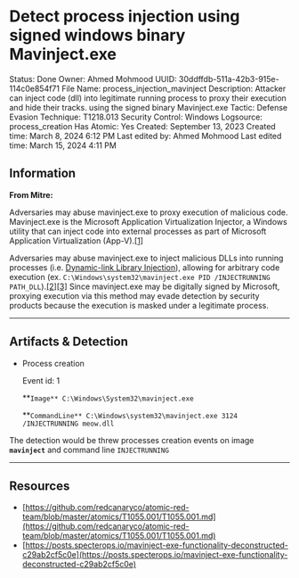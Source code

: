 # Detect process injection using signed windows binary Mavinject.exe

Status: Done
Owner: Ahmed Mohmood
UUID: 30ddffdb-511a-42b3-915e-114c0e854f71
File Name: process_injection_mavinject
Description: Attacker can inject code (dll) into legitimate running process to proxy their execution and hide their tracks. using the signed binary Mavinject.exe 
Tactic: Defense Evasion
Technique: T1218.013
Security Control: Windows
Logsource: process_creation
Has Atomic: Yes
Created: September 13, 2023
Created time: March 8, 2024 6:12 PM
Last edited by: Ahmed Mohmood
Last edited time: March 15, 2024 4:11 PM

## Information

**From Mitre:**

Adversaries may abuse mavinject.exe to proxy execution of malicious code. Mavinject.exe is the Microsoft Application Virtualization Injector, a Windows utility that can inject code into external processes as part of Microsoft Application Virtualization (App-V).[[1]](https://lolbas-project.github.io/lolbas/Binaries/Mavinject/)

Adversaries may abuse mavinject.exe to inject malicious DLLs into running processes (i.e. [Dynamic-link Library Injection](https://attack.mitre.org/techniques/T1055/001)), allowing for arbitrary code execution (ex. `C:\Windows\system32\mavinject.exe PID /INJECTRUNNING PATH_DLL`).[[2]](https://cybersecurity.att.com/blogs/labs-research/lazarus-campaign-ttps-and-evolution)[[3]](https://reaqta.com/2017/12/mavinject-microsoft-injector/) Since mavinject.exe may be digitally signed by Microsoft, proxying execution via this method may evade detection by security products because the execution is masked under a legitimate process.

---

## Artifacts & Detection

- Process creation
    
    Event id: 1
    
    **`Image** C:\Windows\System32\mavinject.exe`
    
    **`CommandLine** C:\Windows\system32\mavinject.exe 3124 /INJECTRUNNING meow.dll`
    

The detection would be threw processes creation events on image **`mavinject`** and command line `INJECTRUNNING` 

---

## Resources

- [https://github.com/redcanaryco/atomic-red-team/blob/master/atomics/T1055.001/T1055.001.md](https://github.com/redcanaryco/atomic-red-team/blob/master/atomics/T1055.001/T1055.001.md)
- [https://posts.specterops.io/mavinject-exe-functionality-deconstructed-c29ab2cf5c0e](https://posts.specterops.io/mavinject-exe-functionality-deconstructed-c29ab2cf5c0e)